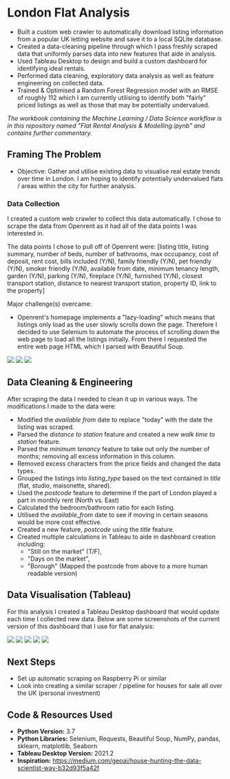 # London Flat Analysis

- Built a custom web crawler to automatically download listing information from a popular UK letting website and save it to a local SQLite database.
- Created a data-cleaning pipeline through which I pass freshly scraped data that uniformly parses data into new features that aide in analysis.
- Used Tableau Desktop to design and build a custom dashboard for identifying ideal rentals.
- Performed data cleaning, exploratory data analysis as well as feature engineering on collected data.
- Trained & Optimised a Random Forest Regression model with an RMSE of roughly 112 which I am currently utilising to identify both "fairly" priced listings as well as those that may be potentially undervalued.

*The workbook containing the Machine Learning / Data Science workflow is in this repository named "Flat Rental Analysis & Modelling.ipynb" and contains further commentary.*


## Framing The Problem

- Objective: Gather and utilise existing data to visualise real estate trends over time in London. I am hoping to identify potentially undervalued flats / areas within the city for further analysis.


### Data Collection

I created a custom web crawler to collect this data automatically. I chose to scrape the data from Openrent as it had all of the data points I was interested in. 

The data points I chose to pull off of Openrent were:
[listing title, listing summary, number of beds, number of bathrooms, max occupancy, cost of deposit, rent cost, bills included (Y/N), family friendly (Y/N), pet friendly (Y/N), smoker friendly (Y/N), available from date, minimum tenancy length, garden (Y/N), parking (Y/N), fireplace (Y/N), furnished (Y/N), closest transport station, distance to nearest transport station, property ID, link to the property]

Major challenge(s) overcame:
- Openrent's homepage implements a "lazy-loading" which means that listings only load as the user slowly scrolls down the page. Therefore I decided to use Selenium to automate the process of scrolling down the web page to load all the listings initially. From there I requested the entire web page HTML which I parsed with Beautiful Soup.


![](images/scrape-1.png)
![](images/scrape-2.png)
![](images/scrape-3.png)


## Data Cleaning & Engineering

After scraping the data I needed to clean it up in various ways. The modifications I made to the data were:

- Modified the *available from* date to replace "today" with the date the listing was scraped.
- Parsed the *distance to station* feature and created a new *walk time to station* feature.
- Parsed the *minimum tenancy* feature to take out only the number of months; removing all excess information in this column.
- Removed excess characters from the price fields and changed the data types.
- Grouped the listings into *listing_type* based on the text contained in *title* (flat, studio, maisonette, shared). 
- Used the *postcode* feature to determine if the part of London played a part in monthly rent (North vs. East)
- Calculated the bedroom/bathroom ratio for each listing.
- Utilised the *available_from* date to see if moving in certain seasons would be more cost effective.
- Created a new feature, *postcode* using the *title* feature.
- Created multiple calculations in Tableau to aide in dashboard creation including: 
	* "Still on the market" (T/F), 
	* "Days on the market", 
	* "Borough" (Mapped the postcode from above to a more human readable version)


## Data Visualisation (Tableau)

For this analysis I created a Tableau Desktop dashboard that would update each time I collected new data. Below are some screenshots of the current version of this dashboard that I use for flat analysis:

![](images/dashboard-1.png)
![](images/dashboard-2.png)
![](images/dashboard-3.png)
![](images/dashboard-4.png)
![](images/dashboard-5.png)


## Next Steps

- Set up automatic scraping on Raspberry Pi or similar
- Look into creating a similar scraper / pipeline for houses for sale all over the UK (personal investment)


## Code & Resources Used

- **Python Version:** 3.7
- **Python Libraries:** Selenium, Requests, Beautiful Soup, NumPy, pandas, sklearn, matplotlib, Seaborn
- **Tableau Desktop Version:** 2021.2
- **Inspiration:** https://medium.com/geoai/house-hunting-the-data-scientist-way-b32d93f5a42f
